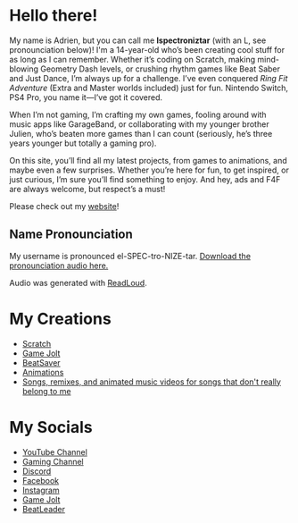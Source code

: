 # Hello there!
My name is Adrien, but you can call me **lspectroniztar** (with an L, see pronounciation below)! I'm a 14-year-old who’s been creating cool stuff for as long as I can remember. Whether it’s coding on Scratch, making mind-blowing Geometry Dash levels, or crushing rhythm games like Beat Saber and Just Dance, I’m always up for a challenge. I’ve even conquered *Ring Fit Adventure* (Extra and Master worlds included) just for fun. Nintendo Switch, PS4 Pro, you name it—I’ve got it covered.<p><p>When I’m not gaming, I’m crafting my own games, fooling around with music apps like GarageBand, or collaborating with my younger brother Julien, who’s beaten more games than I can count (seriously, he’s three years younger but totally a gaming pro).<p><p>On this site, you’ll find all my latest projects, from games to animations, and maybe even a few surprises. Whether you’re here for fun, to get inspired, or just curious, I’m sure you’ll find something to enjoy. And hey, ads and F4F are always welcome, but respect’s a must!

Please check out my [website](https://lspectroniztar.github.io)!
## Name Pronounciation
My username is pronounced el-SPEC-tro-NIZE-tar. [Download the pronounciation audio here.](https://lspectroniztar.github.io/audio/pronounciation.mp3)<p>Audio was generated with [ReadLoud](readloud.net).
# My Creations
- [Scratch](https://scratch.mit.edu/users/LSPECTRONIZTAR/projects)
- [Game Jolt](https://gamejolt.com/@LSPECTRONIZTAR/games)
- [BeatSaver](https://beatsaver.com/profile/4355792)
- [Animations](https://www.youtube.com/channel/UCLVMcNOWQlVsvBpsYjFEc9g)
- [Songs, remixes, and animated music videos for songs that don't really belong to me](https://www.youtube.com/channel/UCzuZes43dLEu8flHG0WDCYw)
# My Socials
- [YouTube Channel](https://www.youtube.com/channel/UCKDZOikPpVzvxlfoU30h6Eg)
- [Gaming Channel](https://www.youtube.com/channel/UCitEq7Ob7FiHeepMAhXfR6A)
- [Discord](https://discord.gg/qPDr5G3Qcn)
- [Facebook](https://www.facebook.com/lspectroniztar/)
- [Instagram](https://www.instagram.com/lspectroniztar/)
- [Game Jolt](https://gamejolt.com/@LSPECTRONIZTAR)
- [BeatLeader](https://beatleader.xyz/u/287321)
